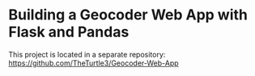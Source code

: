 # Building a Geocoder Web App with Flask and Pandas

This project is located in a separate repository: https://github.com/TheTurtle3/Geocoder-Web-App